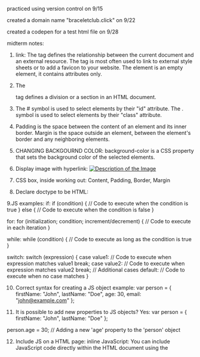practiced using version control on 9/15

created a domain name "braceletclub.click" on 9/22

created a codepen for a test html file on 9/28


midterm notes:
1. link:
The <link> tag defines the relationship between the current document and an external resource.
The <link> tag is most often used to link to external style sheets or to add a favicon to your website.
The <link> element is an empty element, it contains attributes only.

2. The <div> tag defines a division or a section in an HTML document.

3. The # symbol is used to select elements by their "id" attribute. The . symbol is used to select elements by their "class" attribute.

4. Padding is the space between the content of an element and its inner border. Margin is the space outside an element, between the element's border and any neighboring elements.

5. CHANGING BACKGOURND COLOR: background-color is a CSS property that sets the background color of the selected elements.

6. Display image with hyperlink: <a href="https://www.example.com">
                                    <img src="image.jpg" alt="Description of the Image">
                                 </a>

7. CSS box, inside working out: Content, Padding, Border, Margin

8. Declare doctype to be HTML: <!DOCTYPE html>

9.JS examples: 
  if: 
    if (condition) {
  // Code to execute when the condition is true
} else {
  // Code to execute when the condition is false
}

  for: 
    for (initialization; condition; increment/decrement) {
  // Code to execute in each iteration
}

  while: 
    while (condition) {
  // Code to execute as long as the condition is true
}

  switch:
    switch (expression) {
  case value1:
    // Code to execute when expression matches value1
    break;
  case value2:
    // Code to execute when expression matches value2
    break;
  // Additional cases
  default:
    // Code to execute when no case matches
}

10. Correct syntax for creating a JS object example:
    var person = {
  firstName: "John",
  lastName: "Doe",
  age: 30,
  email: "john@example.com"
};

11. It is possible to add new properties to JS objects? Yes:
    var person = {
  firstName: "John",
  lastName: "Doe"
};

person.age = 30; // Adding a new 'age' property to the 'person' object


12. Include JS on a HTML page:
    inline JavaScript: You can include JavaScript code directly within the HTML document using the <script> tag in the <head> or <body> section.

13. JSON: text based. human readable. supports lots of datatypes. used with APIs. does NOT have executable code.

14. COMMANDS:
    chmod: Changes the permissions of files and directories, allowing you to specify who can read, write, and execute them.
    pwd: Prints the current working directory, showing you the full path to your current location in the file system.
    cd: Changes the current directory. You can use cd followed by a directory path to navigate to that directory.
    ls: Lists the files and directories in the current directory. You can use various options with ls to control the output format and sorting.
    vim: Opens the Vim text editor, a powerful and highly configurable text editor used for editing files in the command line.
    nano: Opens the Nano text editor, a simpler and more user-friendly command-line text editor for editing files.
    mkdir: Creates a new directory with the specified name.
    mv: Moves or renames files and directories. You can use it to move a file from one location to another or change its name.
    rm: Removes files and directories. Be cautious when using this command, as it can permanently delete files.
    man: Opens the manual pages for commands, displaying detailed information and documentation about how to use a particular command.
    ssh: Allows you to connect to remote servers securely using the Secure Shell protocol. You can log in to a remote server and execute commands on it.
    ps: Displays information about currently running processes on the system, such as their process ID (PID), status, and resource usage.
    wget: Downloads files from the internet. You provide the URL of the file you want to download as an argument.
    sudo: Allows users to run commands with superuser (administrative) privileges. It's often used to perform administrative tasks and system maintenance.

15. Remote shell session = ssh

16. Including -la to -ls commands: a long-format listing of all files and directories in the current directory, including hidden ones, with detailed information about each item.

17. banana.fruit.bozo.click: banana, fruit, bozo = subdomains. .click = TLD (top level domain)

18. Is a web certificate is necessary to use HTTPS? YES

19. Can a DNS A record can point to an IP address or another A record? = You cannot directly point an A record to another A record. A records are meant to map domain names to IP addresses, not to other domain names or DNS records.

20. Port 443, 80, 22 is reserved for which protocol?:
    Port 80: This port is reserved for the HTTP (Hypertext Transfer Protocol) protocol, which is the standard protocol for serving web pages and web content over the internet. HTTP uses this port to communicate.
    Port 443: This port is reserved for the HTTPS (Hypertext Transfer Protocol Secure) protocol. HTTPS is a secure version of HTTP that encrypts data transferred between a web server and a web client, ensuring data privacy and security. Secure websites use this port.
    Port 22: This port is reserved for the SSH (Secure Shell) protocol. SSH is used for secure remote administration of systems and secure file transfers. It provides encrypted communication between a client and a server.

FINAL NOTES 
Ports Used:
HTTP uses port 80.
HTTPS uses port 443.
SSH uses port 22.
HTTP Status Codes:
Status codes in the 300 range generally indicate redirection.
Codes in the 400 range indicate client errors, like '404 Not Found.'
Codes in the 500 range indicate server errors, like '500 Internal Server Error.'
HTTP Header Content-Type:
The Content-Type header specifies the media type of the resource being sent or requested. It allows the client and server to understand how to parse the body of the request or response.
Attributes of a Cookie:
Domain: Specifies the domain for which the cookie is valid.
Path: Defines the path within the domain for which the cookie is valid.
SameSite: Determines whether the cookie is sent with cross-origin requests.
HTTPOnly: Restricts the cookie from being accessed through JavaScript.
Express Middleware & Output:
Without the specific middleware code, it's tough to predict the console output accurately.

Express Service Code:
The JavaScript fetch returns a Promise that resolves to the response of the HTTP request made.

MongoDB Query:
The query { cost: { $gt: 10 }, name: /fran.*/ } selects documents where the cost field is greater than 10 and the name field matches the regex pattern /fran.*/.

Storing User Passwords:
User passwords should be securely hashed using strong cryptographic algorithms like bcrypt before storing them in the database.

WebSocket Protocol:
WebSocket protocol enables bidirectional communication between a client and a server over a single, long-lived connection.

JSX & Curly Braces:
JSX is a syntax extension for JavaScript used with React. Curly braces within JSX are used for embedding JavaScript expressions.

React Components & HTML Content:
The first React component generates a list of three <h1> elements, each greeting a different name.

The second React component generates an unordered list <ul> containing five <li> elements, each displaying a number from 1 to 5.

useState Hook:
The useState hook in React enables functional components to have stateful logic by providing state variables and a function to update them.

React Hooks:
React Hooks are functions that allow functional components to manage state, lifecycle, and other React features.

useEffect Hook:
useEffect hook in React is used to perform side effects in functional components. It runs after every render and replaces lifecycle methods like componentDidMount, componentDidUpdate, and componentWillUnmount.

BrowserRouter & Routes:
The code sets up routing for a React app using React Router. It defines different routes ('/', 'blogs', 'contact', '*') and their corresponding components.

npm in Web Development:
npm (Node Package Manager) manages packages/modules for Node.js and front-end JavaScript. It helps in dependency management and package distribution.

package.json:
package.json is a file that holds metadata relevant to a Node.js project. It includes project details, dependencies, scripts, etc.

Fetch Function:
fetch is a modern API in JavaScript used to make network requests. It's used to fetch resources asynchronously across the network.

Node.js:
Node.js is a JavaScript runtime environment that allows running JavaScript on the server side. It enables server-side scripting, making JavaScript a powerful language for both front-end and back-end development.

Vite:
Vite is a build tool that aims to provide a fast and optimized development experience for modern web projects. It focuses on quick build times and a streamlined development process.


